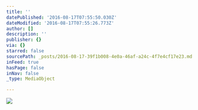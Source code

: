 ```yaml
---
title: ''
datePublished: '2016-08-17T07:55:50.030Z'
dateModified: '2016-08-17T07:55:26.773Z'
author: []
description: ''
publisher: {}
via: {}
starred: false
sourcePath: _posts/2016-08-17-39f1b008-4e0a-46af-a24c-4f7e4cf17e23.md
inFeed: true
hasPage: false
inNav: false
_type: MediaObject

---
```

![](https://the-grid-user-content.s3-us-west-2.amazonaws.com/477b3836-0d11-4c17-abdd-87554fe588b4.jpg)